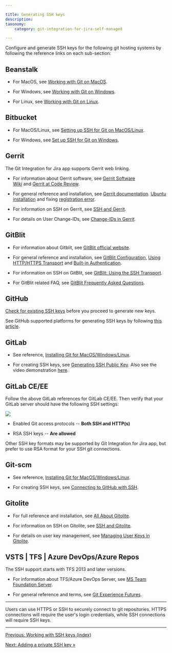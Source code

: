 ```yaml
---

title: Generating SSH keys
description:
taxonomy:
    category: git-integration-for-jira-self-managed

---
```

Configure and generate SSH keys for the following git hosting systems by following the reference links on each sub-section:

## Beanstalk

*   For MacOS, see [Working with Git on MacOS](http://guides.beanstalkapp.com/version-control/git-on-mac.html).

*   For Windows, see [Working with Git on Windows](http://guides.beanstalkapp.com/version-control/git-on-windows.html).

*   For Linux, see [Working with Git on Linux](http://guides.beanstalkapp.com/version-control/git-on-linux.html).

## Bitbucket

*   For MacOS/Linux, see [Setting up SSH for Git on MacOS/Linux](https://support.atlassian.com/bitbucket-cloud/docs/set-up-an-ssh-key/#Set-up-SSH-on-macOS-Linux).

*   For Windows, see [Set up SSH for Git on Windows](https://support.atlassian.com/bitbucket-cloud/docs/set-up-an-ssh-key/).

## Gerrit

<div class="bbb-callout bbb--info">
    <div class="irow">
    <div class="ilogobox">
        <span class="logoimg"></span>
    </div>
    <div class="imsgbox">
        The Git Integration for Jira app supports Gerrit web linking.
    </div>
    </div>
</div>

*   For information about Gerrit software, see [Gerrit Software Wiki](http://en.wikipedia.org/wiki/Gerrit_(software)) and [Gerrit at Code Review](https://code.google.com/p/gerrit/).

*   For general reference and installation, see [Gerrit documentation](https://gerrit-review.googlesource.com/Documentation/). [Ubuntu installation](https://gerrit-review.googlesource.com/Documentation/linux-quickstart.html) and fixing [registration error](https://code.google.com/p/gerrit/issues/detail?id=1549).

*   For information on SSH on Gerrit, see [SSH and Gerrit](https://gerrit-documentation.storage.googleapis.com/Documentation/2.11/user-upload.html#_ssh).

*   For details on User Change-IDs, see [Change-IDs in Gerrit](https://git.eclipse.org/r/Documentation/user-changeid.html).

## GitBlit

*   For information about Gitblit, see [GitBlit official website](http://gitblit.github.io/gitblit/).

*   For general reference and installation, see [GitBlit Configuration](http://gitblit.com/administration.html), [Using HTTP/HTTPS Transport](http://gitblit.com/setup_transport_http.html) and [Built-in Authentication](http://gitblit.com/setup_authentication.html).

*   For information on SSH on GitBlit, see [GitBlit: Using the SSH Transport](http://gitblit.com/setup_transport_ssh.html).

*   For GitBlit related FAQ, see [GitBlit Frequently Asked Questions](http://gitblit.com/faq.html).

## GitHub

<div class="bbb-callout bbb--tip">
    <div class="irow">
    <div class="ilogobox">
        <span class="logoimg"></span>
    </div>
    <div class="imsgbox">
        <a href='https://docs.github.com/en/authentication/connecting-to-github-with-ssh/checking-for-existing-ssh-keys' target='_blank'>Check for existing SSH keys</a> before you proceed to generate new keys.
    </div>
    </div>
</div>

See GitHub supported platforms for generating SSH keys by following [this article](https://docs.github.com/en/authentication/connecting-to-github-with-ssh/generating-a-new-ssh-key-and-adding-it-to-the-ssh-agent).

## GitLab

*   See reference, [Installing Git for MacOS/Windows/Linux](https://git-scm.com/book/en/v2/Getting-Started-Installing-Git).

*   For creating SSH keys, see [Generating SSH Public Key](https://docs.gitlab.com/ce/ssh/README.html). Also see the video demonstration [here](https://about.gitlab.com/blog/2014/03/04/add-ssh-key-screencast/).

## GitLab CE/EE

Follow the above GitLab references for GitLab CE/EE. Then verify that your GitLab server should have the following SSH settings:

![](https://bigbrassband.atlassian.net/wiki/download/thumbnails/1930396609/gitlab-server-ssh-settings(c).png?version=1&modificationDate=1630642801142&cacheVersion=1&api=v2&width=680&height=471)

*   Enabled Git access protocols -- **Both SSH and HTTP(s)**

*   RSA SSH keys -- **Are allowed**

Other SSH key formats may be supported by Git Integration for Jira app, but prefer to use RSA format for your SSH git connections.

## Git-scm

*   See reference, [Installing Git for MacOS/Windows/Linux](https://git-scm.com/book/en/Getting-Started-Installing-Git).

*   For creating SSH keys, see [Connecting to GitHub with SSH](https://help.github.com/en/articles/connecting-to-github-with-ssh).

## Gitolite

*   For full reference and installation, see [All About Gitolite](https://gitolite.com/gitolite/index.html).

*   For information on SSH on Gitolite, see [SSH and Gitolite](https://gitolite.com/gitolite/ssh.html).

*   For details on user key management, see [Managing User Keys in Gitolite](https://gitolite.com/gitolite/contrib/ukm.html).

## VSTS \| TFS \| Azure DevOps/Azure Repos

<div class="bbb-callout bbb--info">
    <div class="irow">
    <div class="ilogobox">
        <span class="logoimg"></span>
    </div>
    <div class="imsgbox">
        The SSH support starts with TFS 2013 and later versions.
    </div>
    </div>
</div>

*   For information about TFS/Azure DevOps Server, see [MS Team Foundation Server](https://azure.microsoft.com/en-us/services/devops/server/).

*   For general reference and terms, see [Git Experience Futures](https://devblogs.microsoft.com/devops/git-experience-futures/).

* * *

<div class="bbb-callout bbb--note">
    <div class="irow">
    <div class="ilogobox">
        <span class="logoimg"></span>
    </div>
    <div class="imsgbox">
        Users can use HTTPS or SSH to securely connect to git repositories. HTTPS connections will require the user's login credentials, while SSH connections will require SSH keys.
    </div>
    </div>
</div>

* * *

[Previous: Working with SSH keys (index)](/git-integration-for-jira-self-managed/working-with-ssh-keys)

[Next: Adding a private SSH key »](/git-integration-for-jira-self-managed/adding-a-private-ssh-key)

